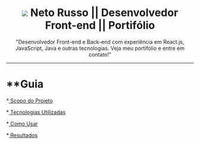 <h1 align='center'> <a href="https://buzzvel-neto-russo.vercel.app/"  target="_blank"><img src="https://drive.google.com/file/d/1BK2E9Ycix_9K-rwgJJsjMA3_WDFWEdTv/view?usp=sharing" ></a> Neto Russo || Desenvolvedor Front-end || Portifólio</h1>

<p align='center'>"Desenvolvedor Front-end e Back-end com experiência em React.js, JavaScript, Java e outras tecnologias. Veja meu portifólio e entre em contato!"</p>


__________________________________________________________________________________________________________________________________________________________________________

**Guia
=====================================
<!--ts-->
<p align="left">
*<a href="#projeto" > Scopo do Projeto </a>
</p>
<p align="left">
*<a href="#tecnologia"> Tecnologias Utilizadas </a>
</p>
<p align="left">
*<a href="#comoUsar"> Como Usar </a>
</p>
<p align="left">
*<a href="#resultados"> Resultados </a>
</p>
<!--te-->
